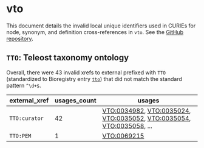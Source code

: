 # vto

This document details the invalid local unique identifiers used in CURIEs
for node, synonym, and definition cross-references in `vto`. See the [GitHub repository](https://github.com/phenoscape/vertebrate-taxonomy-ontology).


## `TTO`: Teleost taxonomy ontology

Overall, there were 43 invalid
xrefs to external prefixed with `TTO` (standardized to Bioregistry
entry [`tto`](https://bioregistry.io/tto)) that
did not match the standard pattern `^\d+$`.

| external_xref   |   usages_count | usages                                                                                                                                                                                                                                                             |
|-----------------|----------------|--------------------------------------------------------------------------------------------------------------------------------------------------------------------------------------------------------------------------------------------------------------------|
| `TTO:curator`   |             42 | [VTO:0034982](https://bioregistry.io/VTO:0034982), [VTO:0035024](https://bioregistry.io/VTO:0035024), [VTO:0035052](https://bioregistry.io/VTO:0035052), [VTO:0035054](https://bioregistry.io/VTO:0035054), [VTO:0035058](https://bioregistry.io/VTO:0035058), ... |
| `TTO:PEM`       |              1 | [VTO:0069215](https://bioregistry.io/VTO:0069215)                                                                                                                                                                                                                  |

